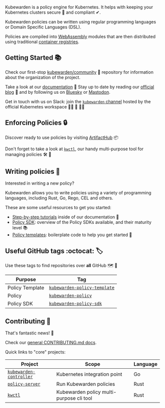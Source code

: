 Kubewarden is a policy engine for Kubernetes. It helps with keeping your Kubernetes clusters secure 🔐 and compliant ✔.

Kubewarden policies can be written using regular programming languages or Domain Specific Languages (DSL).

Policies are compiled into [WebAssembly](https://webassembly.org/) modules that are then distributed using traditional [container registries](https://landscape.cncf.io/card-mode?category=container-registry&grouping=category).

## Getting Started 📚

Check our first-stop [kubewarden/community](https://github.com/kubewarden/community) 👋 repository for information about the organization of the project.

Take a look at our [documentation](https://docs.kubewarden.io) 📖
Stay up to date by reading our [official blog](https://www.kubewarden.io/blog/) 📣 and by following us on [Bluesky](https://bsky.app/profile/kubewarden.bsky.social) or [Mastodon](https://hachyderm.io/@kubewarden).

Get in touch with us on Slack: join the [`kubewarden` channel](https://kubernetes.slack.com/?redir=%2Fmessages%2Fkubewarden) hosted by the official Kubernetes workspace 👨‍💻 💬 👩‍💻

## Enforcing Policies 🔒

Discover ready to use policies by visiting [ArtifactHub](https://artifacthub.io/packages/search?kind=13&sort=relevance&page=1) 📦

Don't forget to take a look at [`kwctl`](https://github.com/kubewarden/kwctl), our handy multi-purpose tool for managing policies 🛠️ 🧰

## Writing policies 📝

Interested in writing a new policy?

Kubewarden allows you to write policies using a variety of programming languages, including Rust, Go, Rego, CEL and others.

These are some useful resources to get you started:
 - [Step-by-step tutorials](https://docs.kubewarden.io/tutorials/writing-policies) inside of our documentation 📖
 - [Policy SDK](https://github.com/kubewarden/community/#policies-sdks): overview of the Policy SDKs available, and their maturity level 📚
 - [Policy templates](https://github.com/kubewarden/community/#policies-templates): boilerplate code to help you get started 🚀  

## Useful GitHub tags :octocat: 🏷️

Use these tags to find repositories over **all** GitHub 🗺️ 🌌

| Purpose | Tag |
|---------|-----|
| Policy Template | [`kubewarden-policy-template`](https://github.com/topics/kubewarden-policy-template) |
| Policy | [`kubewarden-policy`](https://github.com/topics/kubewarden-policy) |
| Policy SDK | [`kubewarden-policy-sdk`](https://github.com/topics/kubewarden-policy-sdk) |

## Contributing 🙌

That's fantastic news! 🥳

Check our [general CONTRIBUTING.md docs](https://github.com/kubewarden/community/blob/main/CONTRIBUTING.md).

Quick links to "core" projects:

| Project | Scope | Language |
|---------|---------|--------|
| [`kubewarden-controller`](https://github.com/kubewarden/kubewarden-controller/contribute) | Kubernetes integration point| Go |
| [`policy-server`](https://github.com/kubewarden/policy-server/contribute) | Run Kubewarden policies | Rust |
| [`kwctl`](https://github.com/kubewarden/kwctl/contribute) | Kubewarden policy multi-purpose cli tool | Rust |
